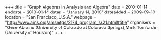 +++
title = "Graph Algebras in Analysis and Algebra"
date = 2010-01-14
enddate = 2010-01-14
dates = "January 14, 2010"
dateadded = 2009-09-10
location = "San Francisco, U.S.A."
webpage = "http://www.ams.org/amsmtgs/2124_program_ss21.html#title"
organisers = "Gene Abrams (University of Colorado at Colorado Springs),Mark Tomforde (University of Houston)"
+++
